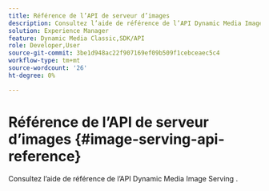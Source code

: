 ```yaml
---
title: Référence de l’API de serveur d’images
description: Consultez l’aide de référence de l’API Dynamic Media Image Serving .
solution: Experience Manager
feature: Dynamic Media Classic,SDK/API
role: Developer,User
source-git-commit: 3be1d948ac22f907169ef09b509f1cebceaec5c4
workflow-type: tm+mt
source-wordcount: '26'
ht-degree: 0%

---
```



# Référence de l’API de serveur d’images {#image-serving-api-reference}

Consultez l’aide de référence de l’API Dynamic Media Image Serving .
